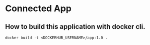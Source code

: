# Connected App

## How to build this application with docker cli. 
```
docker build -t <DOCKERHUB_USERNAME>/app:1.0 .
```
